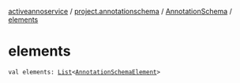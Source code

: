 [activeannoservice](../../index.md) / [project.annotationschema](../index.md) / [AnnotationSchema](index.md) / [elements](./elements.md)

# elements

`val elements: `[`List`](https://kotlinlang.org/api/latest/jvm/stdlib/kotlin.collections/-list/index.html)`<`[`AnnotationSchemaElement`](../-annotation-schema-element/index.md)`>`